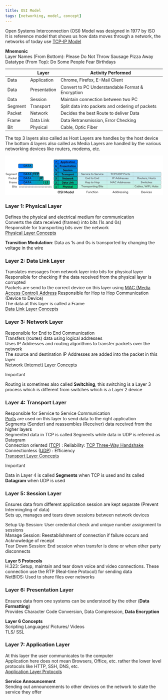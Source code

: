 ```yaml
---
title: OSI Model
tags: [networking, model, concept]
---
```


Open Systems Interconnection (OSI) Model was designed in 1977 by ISO  
It is reference model that shows us how data moves through a network, the networks of today use [TCP-IP Model](TCP-IP%20Model.md)

**Mnemonic**  
Layer Names (From Bottom): Please Do Not Throw Sausage Pizza Away  
Datatype (From Top): Do Some People Fear Birthdays

|         | Layer        | Activity Performed                               |
| ------- | ------------ | ------------------------------------------------ |
| Data    | Application  | Chrome, Firefox, E-Mail Client                   |
| Data    | Presentation | Convert to PC Understandable Format & Encryption |
| Data    | Session      | Maintain connection between two PC               |
| Segment | Transport    | Split data into packets and ordering of packets  |
| Packet  | Network      | Decides the best Route to deliver Data           |
| Frame   | Data Link    | Data Retransmission, Error Checking              |
| Bit     | Physical     | Cable, Optic Fiber                               |

The top 3 layers also called as Host Layers are handles by the host device  
The bottom 4 layers also called as Media Layers are handled by the various networking devices like routers, modems, etc.

![OSI Model](../images/osi-model.png)

### Layer 1: Physical Layer

Defines the physical and electrical medium for communication  
Converts the data received (frames) into bits (1s and 0s)  
Responsible for transporting bits over the network  
[Physical Layer Concepts](../Layer-wise%20Concepts/Physical%20Layer%20Concepts/Physical%20Layer%20Concepts.md)

**Transition Modulation**: Data as 1s and 0s is transported by changing the voltage in the wire

### Layer 2: Data Link Layer

Translates messages from network layer into bits for physical layer  
Responsible for checking if the data received from the physical layer is corrupted  
Packets are send to the correct device on this layer using [MAC (Media Access Control) Address](../Layer-wise%20Concepts/Data%20Link%20Layer%20Concepts/MAC%20(Media%20Access%20Control)%20Address.md)
Responsible for Hop to Hop Communication (Device to Device)  
The data at this layer is called a Frame  
[Data Link Layer Concepts](../Layer-wise%20Concepts/Data%20Link%20Layer%20Concepts/Data%20Link%20Layer%20Concepts.md)

### Layer 3: Network Layer

Responsible for End to End Communication  
Transfers (routes) data using logical addresses  
Uses IP Addresses and routing algorithms to transfer packets over the network  
The source and destination IP Addresses are added into the packet in this layer  
[Network (Internet) Layer Concepts](../Layer-wise%20Concepts/Network%20(Internet)%20Layer%20Concepts/Network%20(Internet)%20Layer%20Concepts.md)

> [!IMPORTANT]  
> Routing is sometimes also called **Switching**, this switching is a Layer 3 process  which is different from switches which is a Layer 2 device


### Layer 4: Transport Layer

Responsible for Service to Service Communication  
[Ports](../Layer-wise%20Concepts/Transport%20Layer%20Concepts/Network%20Ports.md) are used on this layer to send data to the right application  
Segments (Sender) and reassembles (Receiver) data received from the higher layers  
Segmented data in TCP is called Segments while data in UDP is referred as Datagram  
Connection oriented ([TCP](../Layer-wise%20Concepts/Transport%20Layer%20Concepts/TCP%20(Transmission%20Control%20Protocol).md)) : Reliability: [TCP Three-Way Handshake](../Layer-wise%20Concepts/Transport%20Layer%20Concepts/TCP%20Three-Way%20Handshake.md)  
Connectionless ([UDP](../Layer-wise%20Concepts/Transport%20Layer%20Concepts/UDP%20(User%20Datagram%20Protocol).md)) : Efficiency  
[Transport Layer Concepts](../Layer-wise%20Concepts/Transport%20Layer%20Concepts/Transport%20Layer%20Concepts.md)

> [!IMPORTANT]
> Data in Layer 4 is called **Segments** when TCP is used and its called **Datagram** when UDP is used

### Layer 5: Session Layer

Ensures data from different application session are kept separate (Prevent Intermingling of data)  
Sets up, manages and tears down sessions between network devices  

Setup Up Session: User credential check and unique number assignment to sessions    
Manage Session: Reestablishment of connection if failure occurs and Acknowledge of receipt  
Tear Down Session: End session when transfer is done or when other party disconnects

**Layer 5 Protocols**  
H.323: Setup, maintain and tear down voice and video connections. These connection use the RTP (Real-time Protocol) for sending data  
NetBIOS: Used to share files over networks

### Layer 6: Presentation Layer

Ensures data from one systems can be understood by the other (**Data Formatting**)  
Provides Character Code Conversion, Data Compression, **Data Encryption**

**Layer 6 Concepts**  
Scripting Languages/ Pictures/ Videos  
TLS/ SSL

### Layer 7: Application Layer

At this layer the user communicates to the computer  
Application here does not mean Browsers, Office, etc. rather the lower level protocols like HTTP, SSH, DNS, etc.  
[Application Layer Protocols](../Layer-wise%20Concepts/Application%20Layer%20Protocols/Application%20Layer%20Protocols.md)

**Service Announcement**  
Sending out announcements to other devices on the network to state the service they offer